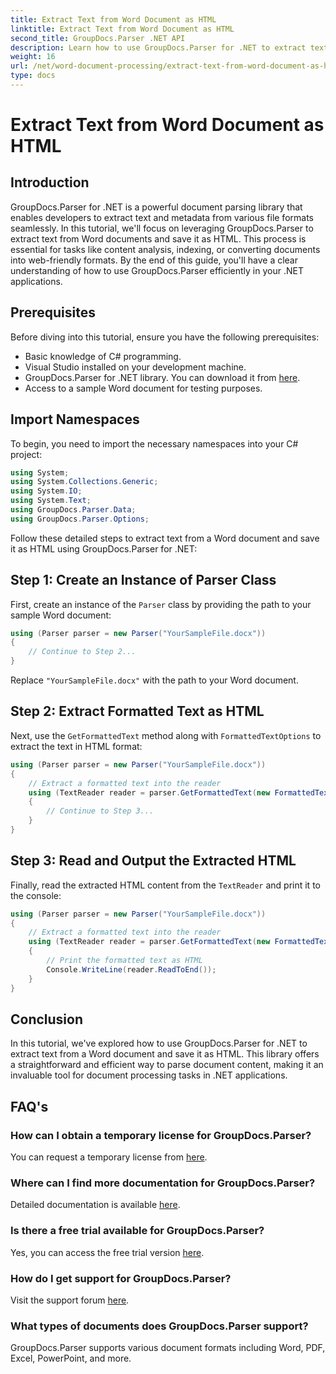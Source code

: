 ```yaml
---
title: Extract Text from Word Document as HTML
linktitle: Extract Text from Word Document as HTML
second_title: GroupDocs.Parser .NET API
description: Learn how to use GroupDocs.Parser for .NET to extract text from Word documents and save it as HTML. Step-by-step tutorial with code examples.
weight: 16
url: /net/word-document-processing/extract-text-from-word-document-as-html/
type: docs
---
```

# Extract Text from Word Document as HTML

## Introduction
GroupDocs.Parser for .NET is a powerful document parsing library that enables developers to extract text and metadata from various file formats seamlessly. In this tutorial, we'll focus on leveraging GroupDocs.Parser to extract text from Word documents and save it as HTML. This process is essential for tasks like content analysis, indexing, or converting documents into web-friendly formats. By the end of this guide, you'll have a clear understanding of how to use GroupDocs.Parser efficiently in your .NET applications.
## Prerequisites
Before diving into this tutorial, ensure you have the following prerequisites:
- Basic knowledge of C# programming.
- Visual Studio installed on your development machine.
- GroupDocs.Parser for .NET library. You can download it from [here](https://releases.groupdocs.com/parser/net/).
- Access to a sample Word document for testing purposes.
## Import Namespaces
To begin, you need to import the necessary namespaces into your C# project:
```csharp
using System;
using System.Collections.Generic;
using System.IO;
using System.Text;
using GroupDocs.Parser.Data;
using GroupDocs.Parser.Options;
```
Follow these detailed steps to extract text from a Word document and save it as HTML using GroupDocs.Parser for .NET:
## Step 1: Create an Instance of Parser Class
First, create an instance of the `Parser` class by providing the path to your sample Word document:
```csharp
using (Parser parser = new Parser("YourSampleFile.docx"))
{
    // Continue to Step 2...
}
```
Replace `"YourSampleFile.docx"` with the path to your Word document.
## Step 2: Extract Formatted Text as HTML
Next, use the `GetFormattedText` method along with `FormattedTextOptions` to extract the text in HTML format:
```csharp
using (Parser parser = new Parser("YourSampleFile.docx"))
{
    // Extract a formatted text into the reader
    using (TextReader reader = parser.GetFormattedText(new FormattedTextOptions(FormattedTextMode.Html)))
    {
        // Continue to Step 3...
    }
}
```
## Step 3: Read and Output the Extracted HTML
Finally, read the extracted HTML content from the `TextReader` and print it to the console:
```csharp
using (Parser parser = new Parser("YourSampleFile.docx"))
{
    // Extract a formatted text into the reader
    using (TextReader reader = parser.GetFormattedText(new FormattedTextOptions(FormattedTextMode.Html)))
    {
        // Print the formatted text as HTML
        Console.WriteLine(reader.ReadToEnd());
    }
}
```
## Conclusion
In this tutorial, we've explored how to use GroupDocs.Parser for .NET to extract text from a Word document and save it as HTML. This library offers a straightforward and efficient way to parse document content, making it an invaluable tool for document processing tasks in .NET applications.

## FAQ's
### How can I obtain a temporary license for GroupDocs.Parser?
You can request a temporary license from [here](https://purchase.groupdocs.com/temporary-license/).
### Where can I find more documentation for GroupDocs.Parser?
Detailed documentation is available [here](https://tutorials.groupdocs.com/parser/net/).
### Is there a free trial available for GroupDocs.Parser?
Yes, you can access the free trial version [here](https://releases.groupdocs.com/).
### How do I get support for GroupDocs.Parser?
Visit the support forum [here](https://forum.groupdocs.com/c/parser/17).
### What types of documents does GroupDocs.Parser support?
GroupDocs.Parser supports various document formats including Word, PDF, Excel, PowerPoint, and more.
